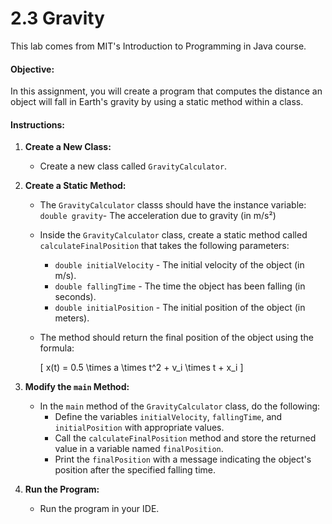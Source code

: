 # 2.3 Gravity

This lab comes from MIT's Introduction to Programming in Java course.

#### **Objective:**
In this assignment, you will create a program that computes the distance an object will fall in Earth's gravity by using a static method within a class.

#### **Instructions:**

1. **Create a New Class:**
   - Create a new class called `GravityCalculator`.

2. **Create a Static Method:**
    - The `GravityCalculator` classs should have the instance variable: `double gravity`- The acceleration due to gravity (in m/s²)
   - Inside the `GravityCalculator` class, create a static method called `calculateFinalPosition` that takes the following parameters:
     - `double initialVelocity` - The initial velocity of the object (in m/s).
     - `double fallingTime` - The time the object has been falling (in seconds).
     - `double initialPosition` - The initial position of the object (in meters).
   - The method should return the final position of the object using the formula:

        \[
        x(t) = 0.5 \times a \times t^2 + v_i \times t + x_i
        \]


3. **Modify the `main` Method:**
   - In the `main` method of the `GravityCalculator` class, do the following:
     - Define the variables `initialVelocity`, `fallingTime`, and `initialPosition` with appropriate values.
     - Call the `calculateFinalPosition` method and store the returned value in a variable named `finalPosition`.
     - Print the `finalPosition` with a message indicating the object's position after the specified falling time.

4. **Run the Program:**
   - Run the program in your IDE.

